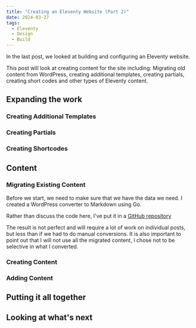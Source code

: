 ```yaml
---
title: "Creating an Eleventy Website (Part 2)"
date: 2024-03-27
tags:
  - Eleventy
  - Design
  - Build
---
```


In the last post, we looked at building and configuring an Eleventy website.

This post will look at creating content for the site including: Migrating old content from WordPress, creating additional templates, creating partials, creating short codes and other types of Eleventy content.

## Expanding the work

### Creating Additional Templates

### Creating Partials

### Creating Shortcodes

## Content

### Migrating Existing Content

Before we start, we need to make sure that we have the data we need. I created a WordPress converter to Markdown using Go.

Rather than discuss the code here, I've put it in a [GitHub repository](https://github.com/caraya/wp-converter)

The result is not perfect and will require a lot of work on individual posts, but less than if we had to do manual conversions. It is also important to point out that I will not use all the migrated content, I chose not to be selective in what I converted.

### Creating Content

### Adding Content

## Putting it all together

## Looking at what's next

